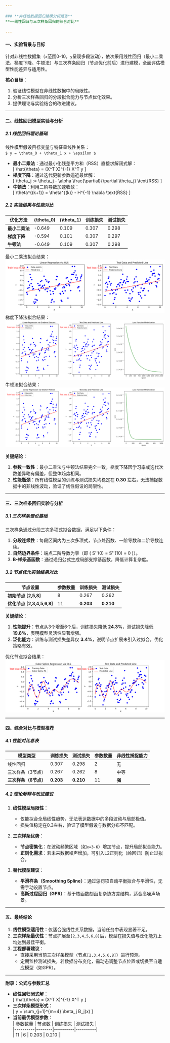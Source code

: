 ```yaml
---

### **非线性数据回归建模分析报告**  
**——线性回归与三次样条回归的综合对比**

---
```


#### **一、实验背景与目标**  
针对非线性数据集（`x`范围0-10，`y`呈现多段波动），依次采用线性回归（最小二乘法、梯度下降、牛顿法）与三次样条回归（节点优化前后）进行建模，全面评估模型性能差异与适用性。  

**核心目标**：  
1. 验证线性模型在非线性数据中的局限性。  
2. 分析三次样条回归的分段拟合能力与节点优化效果。  
3. 提供理论与实验结合的改进建议。  

---

#### **二、线性回归模型实验与分析**  

##### **2.1 线性回归理论基础**  
线性模型假设目标变量与特征呈线性关系：  
`$ y = \theta_0 + \theta_1 x + \epsilon $`  
- **最小二乘法**：通过最小化残差平方和（RSS）直接求解闭式解：  
  \[ \hat{\theta} = (X^T X)^{-1} X^T y \]  
- **梯度下降**：通过迭代更新参数逼近最优解：  
  \[ \theta_j := \theta_j - \alpha \frac{\partial}{\partial \theta_j} \text{RSS} \]  
- **牛顿法**：利用二阶导数加速收敛：  
  \[ \theta^{(k+1)} = \theta^{(k)} - H^{-1} \nabla \text{RSS} \]  

##### **2.2 实验结果与性能对比**  
| **优化方法**   | \(\theta_0\)   | \(\theta_1\)   | 训练损失 | 测试损失 |  
|----------------|----------------|----------------|----------|----------|  
| **最小二乘法** | -0.649         | 0.109          | 0.307    | 0.298    |  
| **梯度下降**   | -0.594         | 0.101          | 0.307    | 0.297    |  
| **牛顿法**     | -0.649         | 0.109          | 0.307    | 0.298    |  

最小二乘法拟合结果：
![alt text](ols.png)
梯度下降法拟合结果：
![alt text](gd.png)
牛顿法拟合结果：
![alt text](newtown.png)

**关键结论**：  
1. **参数一致性**：最小二乘法与牛顿法结果完全一致，梯度下降因学习率或迭代次数差异略有偏差，但整体趋势相同。  
2. **性能瓶颈**：所有线性模型的训练与测试损失均稳定在 **0.30** 左右，无法捕捉数据中的非线性波动，验证了线性假设的局限性。  

---

#### **三、三次样条回归实验与分析**  

##### **3.1 三次样条理论基础**  
三次样条通过分段三次多项式拟合数据，满足以下条件：  
1. **分段连续性**：每段区间内为三次多项式，节点处函数、一阶导数和二阶导数连续。  
2. **自然边界条件**：端点二阶导数为零（即 \( S''(0) = S''(10) = 0 \)）。  
3. **B-样条基函数**：通过递归公式生成局部支撑基函数，降低计算复杂度。  

##### **3.2 节点优化实验结果对比**  
| **节点设置**       | 参数数量 | 训练损失 | 测试损失 |  
|--------------------|----------|----------|----------|  
| **初始节点 [2,5,8]** | 8        | 0.267    | 0.262    |  
| **优化节点 [2,3,4,5,6,8]** | 11       | **0.203** | **0.210** |  

**关键结论**：  
1. **性能提升**：节点从3个增至6个后，训练损失降低 **24.3%**，测试损失降低 **19.8%**，表明模型灵活性显著增强。  
2. **泛化能力**：训练与测试损失差异仅 **3.4%**，说明节点扩展未引入过拟合，优化策略有效。  

优化节点拟合结果：
![alt text](csr.png)

---

#### **四、综合对比与模型推荐**  

##### **4.1 性能对比总表**  
| **模型类型**       | 训练损失 | 测试损失 | 参数数量 | 非线性捕捉能力 |  
|--------------------|----------|----------|----------|----------------|  
| 线性回归           | 0.307    | 0.298    | 2        | 无             |  
| 三次样条（3节点）  | 0.267    | 0.262    | 8        | 中等           |  
| **三次样条（6节点）** | **0.203** | **0.210** | 11       | **强**         |  

##### **4.2 理论解释与改进建议**  
1. **线性模型局限性**：  
   - 仅能拟合全局线性趋势，无法表达数据中的多段波动与局部极值。  
   - 损失值稳定在0.3左右，验证了模型假设与数据分布不匹配。  

2. **三次样条优势**：  
   - **节点密集化**：在波动频繁区域（如`x=3-6`）增加节点，提升局部拟合能力。  
   - **正则化需求**：若未来数据噪声增加，可引入L2正则化（岭回归）防止过拟合。  

3. **替代模型建议**：  
   - **平滑样条（Smoothing Spline）**：通过惩罚项自动平衡拟合与平滑性，无需手动设置节点。  
   - **高斯过程回归（GPR）**：基于核函数刻画复杂协方差结构，适合高噪声场景。  

---

#### **五、最终结论**  
1. **线性模型适用性**：仅适合强线性关系数据，当前任务中表现显著不足。  
2. **三次样条最优性**：节点扩展至`[2,3,4,5,6,8]`后，模型在损失值与泛化能力上均达到最佳平衡。  
3. **工程部署建议**：  
   - 直接采用当前三次样条模型（节点`[2,3,4,5,6,8]`）进行预测。  
   - 定期监控测试损失，若数据分布变化，需动态调整节点位置或切换至自适应模型（如GPR）。  

--- 

**附录：公式与参数汇总**  
- **线性回归闭式解**：  
  \[ \hat{\theta} = (X^T X)^{-1} X^T y \]  
- **三次样条模型形式**：  
  \[ y = \sum_{j=1}^{m+4} \beta_j B_j(x) \]  
- **当前最优模型参数**：  
  | 参数数量 | 节点数 | 训练损失 | 测试损失 |  
  |----------|--------|----------|----------|  
  | 11       | 6      | 0.203    | 0.210    |
